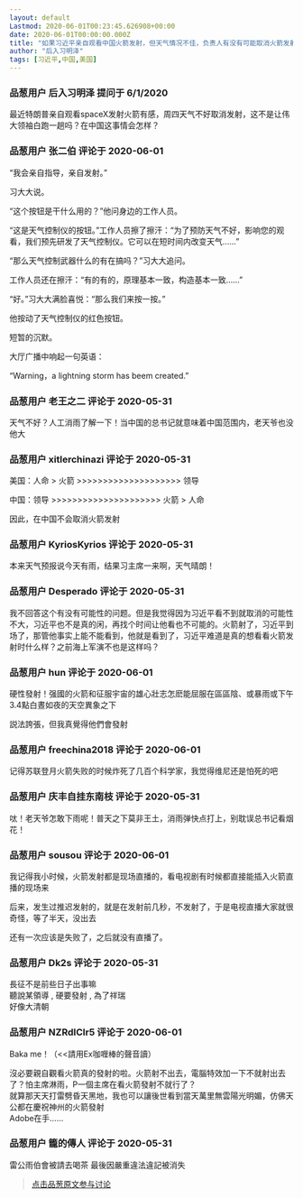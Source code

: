 ```yaml
---
layout: default
Lastmod: 2020-06-01T00:23:45.626908+00:00
date: 2020-06-01T00:00:00.000Z
title: "如果习近平亲自观看中国火箭发射，但天气情况不佳，负责人有没有可能取消火箭发射？"
author: "后入习明泽"
tags: [习近平,中国,美国]
---
```



### 品葱用户 **后入习明泽** 提问于 6/1/2020
    
最近特朗普亲自观看spaceX发射火箭有感，周四天气不好取消发射，这不是让伟大领袖白跑一趟吗？在中国这事情会怎样？
    
                

### 品葱用户 **张二伯** 评论于 2020-06-01
        
“我会亲自指导，亲自发射。”  
  
习大大说。  
  
“这个按钮是干什么用的？”他问身边的工作人员。  
  
“这是天气控制仪的按钮。”工作人员擦了擦汗：“为了预防天气不好，影响您的观看，我们预先研发了天气控制仪。它可以在短时间内改变天气……”  
  
“那么天气控制武器什么的有在搞吗？”习大大追问。  
  
工作人员还在擦汗：“有的有的，原理基本一致，构造基本一致……”  
  
“好。”习大大满脸喜悦：“那么我们来按一按。”  
  
他按动了天气控制仪的红色按钮。  
  
短暂的沉默。  
  
大厅广播中响起一句英语：  
  
“Warning，a lightning storm has beem created.”
        
                

### 品葱用户 **老王之二** 评论于 2020-05-31
        
天气不好？人工消雨了解一下！当中国的总书记就意味着中国范围内，老天爷也没他大
        
                

### 品葱用户 **xitlerchinazi** 评论于 2020-05-31
        
美国：人命 > 火箭 >>>>>>>>>>>>>>>>>>>> 领导  
  
中国：领导 >>>>>>>>>>>>>>>>>>>>> 火箭 > 人命  
  
因此，在中国不会取消火箭发射
        
                

### 品葱用户 **KyriosKyrios** 评论于 2020-05-31
        
本来天气预报说今天有雨，结果习主席一来啊，天气晴朗！
        
                

### 品葱用户 **Desperado** 评论于 2020-05-31
        
我不回答这个有没有可能性的问题。但是我觉得因为习近平看不到就取消的可能性不大，习近平也不是真的闲，再找个时间让他看也不可能的。火箭射了，习近平到场了，那管他事实上能不能看到，他就是看到了，习近平难道是真的想看看火箭发射时什么样？之前海上军演不也是这样吗？
        
                

### 品葱用户 **hun** 评论于 2020-06-01
        
硬性發射！强國的火箭和征服宇宙的雄心壯志怎麽能屈服在區區陰、或暴雨或下午3.4點白晝如夜的天空異象之下  
  
説法誇張，但我真覺得他們會發射
        
                

### 品葱用户 **freechina2018** 评论于 2020-06-01
        
记得苏联登月火箭失败的时候炸死了几百个科学家，我觉得维尼还是怕死的吧
        
                

### 品葱用户 **庆丰自挂东南枝** 评论于 2020-05-31
        
呔！老天爷怎敢下雨呢！普天之下莫非王土，消雨弹快点打上，别耽误总书记看烟花！
        
                

### 品葱用户 **sousou** 评论于 2020-06-01
        
我记得我小时候，火箭发射都是现场直播的，看电视剧有时候都直接能插入火箭直播的现场来  
  
后来，发生过推迟发射的，就是在发射前几秒，不发射了，于是电视直播大家就很奇怪，等了半天，没出去  
  
还有一次应该是失败了，之后就没有直播了。
        
                

### 品葱用户 **Dk2s** 评论于 2020-05-31
        
長征不是前些日子出事嘛  
聽說某領導 , 硬要發射 , 為了祥瑞   
好像大清朝
        
                

### 品葱用户 **NZRdlClr5** 评论于 2020-06-01
        
Baka me！（<<請用Ex咖喱棒的聲音讀）  
  
沒必要親自觀看火箭真的發射的啦。火箭射不出去，電腦特效加一下不就射出去了？怕主席淋雨，P一個主席在看火箭發射不就行了？  
就算那天天打雷劈昏天黑地，我也可以讓後世看到當天萬里無雲陽光明媚，仿佛天公都在慶祝神州的火箭發射  
Adobe在手……
        
                

### 品葱用户 **籠的傳人** 评论于 2020-05-31
        
雷公雨伯會被請去喝茶 最後因嚴重違法違記被消失
        
                





> [点击品葱原文参与讨论](https://pincong.rocks/question/26444)

